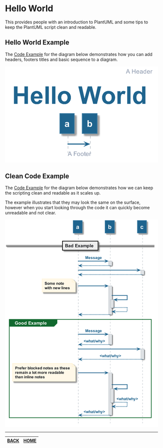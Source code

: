 # Hello World

This provides people with an introduction to PlantUML and some tips to keep the
PlantUML script clean and readable.

## Hello World Example

The [Code Example](./01_hello_world.plantuml) for the diagram below demonstrates how
you can add headers, footers titles and basic sequence to a diagram.

![Hello World](./generated/01_hello_world.png)

## Clean Code Example

The [Code Example](./02_clean_and_readable.plantuml) for the diagram below demonstrates how
we can keep the scripting clean and readable as it scales up.

The example illustrates that they may look the same on the surface, however when
you start looking through the code it can quickly become unreadable and not clear.

![Clean Code](./generated/02_clean_and_readable.png)

________

| [BACK](../README.md) | [HOME](../../README.md) |
|:--------------------:|:-----------------------:|
